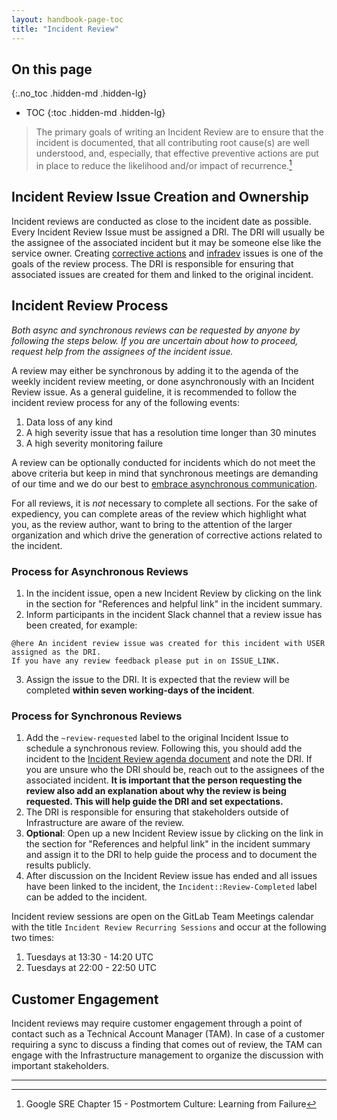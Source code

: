 ```yaml
---
layout: handbook-page-toc
title: "Incident Review"
---
```


## On this page

{:.no_toc .hidden-md .hidden-lg}

- TOC
{:toc .hidden-md .hidden-lg}

> The primary goals of writing an Incident Review are to ensure that the incident is documented, that all contributing root cause(s) are well understood, and, especially, that effective preventive actions are put in place to reduce the likelihood and/or impact of recurrence.[^1]

## Incident Review Issue Creation and Ownership

Incident reviews are conducted as close to the incident date as possible.
Every Incident Review Issue must be assigned a DRI. The DRI will usually be the assignee of the associated incident but it may be someone else like the service owner.
Creating [corrective actions](/handbook/engineering/infrastructure/incident-management/#corrective-actions) and [infradev](/handbook/engineering/workflow/#infradev) issues is one of the goals of the review process. The DRI is responsible for ensuring that associated issues are created for them and linked to the original incident.

## Incident Review Process

_Both async and synchronous reviews can be requested by anyone by following the steps below. If you are uncertain about how to proceed, request help from the assignees of the incident issue._

A review may either be synchronous by adding it to the agenda of the weekly incident review meeting, or done asynchronously with an Incident Review issue.
As a general guideline, it is recommended to follow the incident review process for any of the following events:

1. Data loss of any kind
1. A high severity issue that has a resolution time longer than 30 minutes
1. A high severity monitoring failure

A review can be optionally conducted for incidents which do not meet the above criteria but keep in mind that synchronous meetings are demanding of our time and we do our best to [embrace asynchronous communication](/company/culture/all-remote/asynchronous/).

For all reviews, it is *not* necessary to complete all sections. For the sake of expediency, you can complete areas of the review which highlight what you, as the review author, want to bring to the attention of the larger organization and which drive the generation of corrective actions related to the incident.

### Process for Asynchronous Reviews

1. In the incident issue, open a new Incident Review by clicking on the link in the section for "References and helpful link" in the incident summary.
2. Inform participants in the incident Slack channel that a review issue has been created, for example:

```
@here An incident review issue was created for this incident with USER assigned as the DRI.
If you have any review feedback please put in on ISSUE_LINK.
```
3. Assign the issue to the DRI. It is expected that the review will be completed **within seven working-days of the incident**.

### Process for Synchronous Reviews

1. Add the `~review-requested` label to the original Incident Issue to schedule a synchronous review. Following this, you should add the incident to the [Incident Review agenda document](https://docs.google.com/document/d/1jrX-Z2NJrNjBBcywY7emQKwaKRqVAlDRdGG0Krk76ys/edit) and note the DRI. If you are unsure who the DRI should be, reach out to the assignees of the associated incident. **It is important that the person requesting the review also add an explanation about why the review is being requested. This will help guide the DRI and set expectations.**
1. The DRI is responsible for ensuring that stakeholders outside of Infrastructure are aware of the review.
1. **Optional**: Open up a new Incident Review issue by clicking on the link in the section for "References and helpful link" in the incident summary and assign it to the DRI to help guide the process and to document the results publicly.
1. After discussion on the Incident Review issue has ended and all issues have been linked to the incident, the `Incident::Review-Completed` label can be added to the incident.

Incident review sessions are open on the GitLab Team Meetings calendar with the title `Incident Review Recurring Sessions` and occur at the following two times:

1. Tuesdays at 13:30 - 14:20 UTC
1. Tuesdays at 22:00 - 22:50 UTC

## Customer Engagement

Incident reviews may require customer engagement through a point of contact such as a Technical Account Manager (TAM).
In case of a customer requiring a sync to discuss a finding that comes out of review, the TAM can engage with the Infrastructure management to organize the discussion with important stakeholders.

---

[^1]: Google SRE Chapter 15 - Postmortem Culture: Learning from Failure
